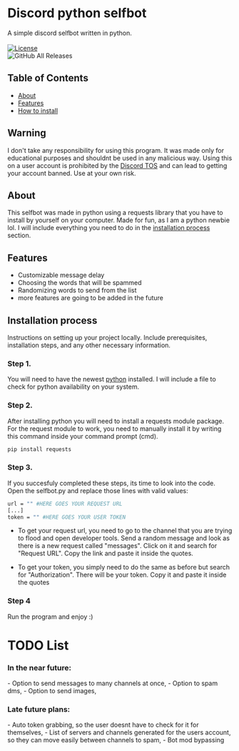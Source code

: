 
# Discord python selfbot

A simple discord selfbot written in python.<br><br>
[![License](https://img.shields.io/badge/license-GPL--3.0-blue.svg)](LICENSE)  
![GitHub All Releases](https://img.shields.io/github/downloads/owaii/python-selfbot/total.svg)



## Table of Contents

- [About](#about)
- [Features](#features)
- [How to install](#installation-process)

## Warning

I don't take any responsibility for using this program. It was made only for educational purposes and shouldnt be used in any malicious way. Using this on a user account is prohibited by the [Discord TOS](https://discord.com/terms) and can lead to getting your account banned. Use at your own risk.

## About

This selfbot was made in python using a requests library that you have to install by yourself on your computer. Made for fun, as I am a python newbie lol. I will include everything you need to do in the [installation process](#installation-process) section.

## Features

- Customizable message delay
- Choosing the words that will be spammed
- Randomizing words to send from the list
- more features are going to be added in the future

## Installation process

Instructions on setting up your project locally. Include prerequisites, installation steps, and any other necessary information.

<h3>Step 1.</h3>

You will need to have the newest [python](https://www.python.org/downloads/) installed.
I will include a file to check for python availability on your system.

<h3>Step 2.</h3>

After installing python you will need to install a requests module package. For the request module to work, you need to manually install it by writing this command inside your command prompt (cmd).

```bash
pip install requests
```   
  
<h3>Step 3.</h3>

If you succesfuly completed these steps, its time to look into the code. Open the selfbot.py and replace those lines with valid values:
```bash
url = "" #HERE GOES YOUR REQUEST URL
[...]
token = "" #HERE GOES YOUR USER TOKEN
```
- To get your request url, you need to go to the channel that you are trying to flood and open developer tools. Send a random message and look as there is a new request called "messages". Click on it and search for "Request URL". Copy the link and paste it inside the quotes.

- To get your token, you simply need to do the same as before but search for "Authorization". There will be your token.  Copy it and paste it inside the quotes

<h3>Step 4</h3>

Run the program and enjoy :)

# TODO List

<h3>In the near future:</h3>
- Option to send messages to many channels at once,
- Option to spam dms,
- Option to send images,
<h3>Late future plans:</h3>
- Auto token grabbing, so the user doesnt have to check for it for themselves,
- List of servers and channels generated for the users account, so they can move easily between channels to spam,
- Bot mod bypassing
